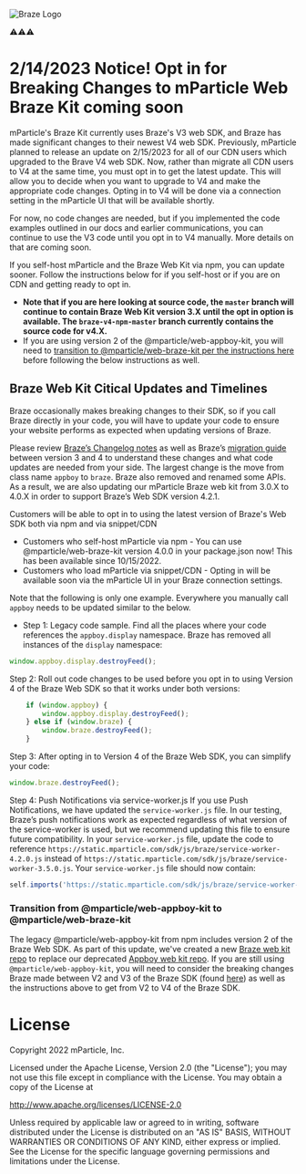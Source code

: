 ![Braze Logo](https://github.com/mparticle-integrations/mparticle-javascript-integration-appboy/blob/master/braze-logo.png)

⚠️⚠️⚠️
# 2/14/2023 Notice! Opt in for Breaking Changes to mParticle Web Braze Kit coming soon
mParticle's Braze Kit currently uses Braze's V3 web SDK, and Braze has made significant changes to their newest V4 web SDK.  Previously, mParticle planned to release an update on 2/15/2023 for all of our CDN users which upgraded to the Brave V4 web SDK.  Now, rather than migrate all CDN users to V4 at the same time, you must opt in to get the latest update.  This will allow you to decide when you want to upgrade to V4 and make the appropriate code changes. Opting in to V4 will be done via a connection setting in the mParticle UI that will be available shortly.

For now, no code changes are needed, but if you implemented the code examples outlined in our docs and earlier communications, you can continue to use the V3 code until you opt in to V4 manually.  More details on that are coming soon.

If you self-host mParticle and the Braze Web Kit via npm, you can update sooner. Follow the instructions below for if you self-host or if you are on CDN and getting ready to opt in.

* <b>Note that if you are here looking at source code, the `master` branch will continue to contain Braze Web Kit version 3.X until the opt in option is available.  The `braze-v4-npm-master` branch currently contains the source code for v4.X.</b>
* If you are using version 2 of the @mparticle/web-appboy-kit, you will need to <a href="#transition-from-mparticleweb-appboy-kit-to-mparticleweb-braze-kit">transition to @mparticle/web-braze-kit per the instructions here</a> before following the below instructions as well.

## Braze Web Kit Citical Updates and Timelines

Braze occasionally makes breaking changes to their SDK, so if you call Braze directly in your code, you will have to update your code to ensure your website performs as expected when updating versions of Braze.

Please review [Braze’s Changelog notes](https://www.braze.com/docs/developer_guide/platform_integration_guides/web/changelog#400) as well as Braze’s [migration guide](https://github.com/braze-inc/braze-web-sdk/blob/master/UPGRADE_GUIDE.md) between version 3 and 4 to understand these changes and what code updates are needed from your side.  The largest change is the move from class name `appboy` to `braze`. Braze also removed and renamed some APIs.  As a result, we are also updating our mParticle Braze web kit from 3.0.X to 4.0.X in order to support Braze’s Web SDK version 4.2.1.

Customers will be able to opt in to using the latest version of Braze's Web SDK both via npm and via snippet/CDN
* Customers who self-host mParticle via npm - You can use @mparticle/web-braze-kit version 4.0.0 in your package.json now! This has been available since 10/15/2022.
* Customers who load mParticle via snippet/CDN - Opting in will be available soon via the mParticle UI in your Braze connection settings.

Note that the following is only one example.  Everywhere you manually call `appboy` needs to be updated similar to the below.

* Step 1: Legacy code sample. Find all the places where your code references the `appboy.display` namespace.  Braze has removed all instances of the `display` namespace:
```javascript
window.appboy.display.destroyFeed();
```

Step 2: Roll out code changes to be used before you opt in to using Version 4 of the Braze Web SDK so that it works under both versions:
```javascript
	if (window.appboy) {
		window.appboy.display.destroyFeed();
	} else if (window.braze) {
		window.braze.destroyFeed();
	}
```
Step 3: After opting in to Version 4 of the Braze Web SDK, you can simplify your code:
```javascript
window.braze.destroyFeed();
```

Step 4: Push Notifications via service-worker.js
If you use Push Notifications, we have updated the `service-worker.js` file.  In our testing, Braze’s push notifications work as expected regardless of what version of the service-worker is used, but we recommend updating this file to ensure future compatibility.  In your `service-worker.js` file, update the code to reference `https://static.mparticle.com/sdk/js/braze/service-worker-4.2.0.js` instead of `https://static.mparticle.com/sdk/js/braze/service-worker-3.5.0.js`.  Your `service-worker.js` file should now contain:

```javascript
self.imports('https://static.mparticle.com/sdk/js/braze/service-worker-4.2.0.js')
```

### Transition from @mparticle/web-appboy-kit to @mparticle/web-braze-kit

The legacy @mparticle/web-appboy-kit from npm includes version 2 of the Braze Web SDK.  As part of this update, we've created a new [Braze web kit repo](https://github.com/mparticle-integrations/mparticle-javascript-integration-braze) to replace our deprecated [Appboy web kit repo](https://github.com/mparticle-integrations/mparticle-javascript-integration-appboy).  If you are still using `@mparticle/web-appboy-kit`, you will need to consider the breaking changes Braze made between V2 and V3 of the Braze SDK (found [here](https://www.braze.com/docs/developer_guide/platform_integration_guides/web/changelog/#300)) as well as the instructions above to get from V2 to V4 of the Braze SDK.



# License

Copyright 2022 mParticle, Inc.

Licensed under the Apache License, Version 2.0 (the "License");
you may not use this file except in compliance with the License.
You may obtain a copy of the License at

http://www.apache.org/licenses/LICENSE-2.0

Unless required by applicable law or agreed to in writing, software
distributed under the License is distributed on an "AS IS" BASIS,
WITHOUT WARRANTIES OR CONDITIONS OF ANY KIND, either express or implied.
See the License for the specific language governing permissions and
limitations under the License.